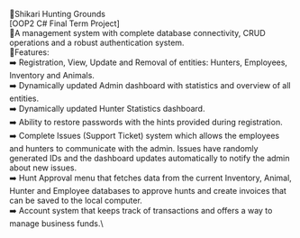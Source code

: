 📌Shikari Hunting Grounds \
[OOP2 C# Final Term Project]\
📌A management system with complete database connectivity, CRUD operations and a robust authentication system.\
📌Features:\
➡️ Registration, View, Update and Removal of entities: Hunters, Employees, Inventory and Animals.\
➡️ Dynamically updated Admin dashboard with statistics and overview of all entities.\
➡️ Dynamically updated Hunter Statistics dashboard.\
➡️ Ability to restore passwords with the hints provided during registration.\
➡️ Complete Issues (Support Ticket) system which allows the employees and hunters to communicate with the admin. Issues have randomly generated IDs and the dashboard updates automatically to notify the admin about new issues.\
➡️ Hunt Approval menu that fetches data from the current Inventory, Animal, Hunter and Employee databases to approve hunts and create invoices that can be saved to the local computer.\
➡️ Account system that keeps track of transactions and offers a way to manage business funds.\
